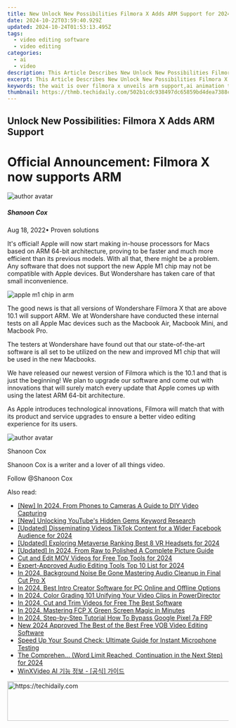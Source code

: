 ```yaml
---
title: New Unlock New Possibilities Filmora X Adds ARM Support for 2024
date: 2024-10-22T03:59:40.929Z
updated: 2024-10-24T01:53:13.495Z
tags: 
  - video editing software
  - video editing
categories: 
  - ai
  - video
description: This Article Describes New Unlock New Possibilities Filmora X Adds ARM Support for 2024
excerpt: This Article Describes New Unlock New Possibilities Filmora X Adds ARM Support for 2024
keywords: the wait is over filmora x unveils arm support,ai animation the wait is over filmora x unveils arm support,ai animation get ready for seamless editing filmora x supports arm,arm support arrives filmora x update now live,breaking news filmora x adds arm compatibility,unlock new possibilities filmora x adds arm support,get ready for seamless editing filmora x supports arm
thumbnail: https://thmb.techidaily.com/502b1cdc938497dc65859bd4dea7388cbc83b5388aae8627911832c708fd7626.jpg
---
```


## Unlock New Possibilities: Filmora X Adds ARM Support

# Official Announcement: Filmora X now supports ARM

![author avatar](https://images.wondershare.com/filmora/article-images/shannon-cox.jpg)

##### Shanoon Cox

 Aug 18, 2022• Proven solutions

It's official! Apple will now start making in-house processors for Macs based on ARM 64-bit architecture, proving to be faster and much more efficient than its previous models. With all that, there might be a problem. Any software that does not support the new Apple M1 chip may not be compatible with Apple devices. But Wondershare has taken care of that small inconvenience.

![apple m1 chip in arm](https://images.wondershare.com/filmora/Mac-articles/apple-m1-chip-in-arm.jpg)

The good news is that all versions of Wondershare Filmora X that are above 10.1 will support ARM. We at Wondershare have conducted these internal tests on all Apple Mac devices such as the Macbook Air, Macbook Mini, and Macbook Pro.

The testers at Wondershare have found out that our state-of-the-art software is all set to be utilized on the new and improved M1 chip that will be used in the new Macbooks.

We have released our newest version of Filmora which is the 10.1 and that is just the beginning! We plan to upgrade our software and come out with innovations that will surely match every update that Apple comes up with using the latest ARM 64-bit architecture.

As Apple introduces technological innovations, Filmora will match that with its product and service upgrades to ensure a better video editing experience for its users.

![author avatar](https://images.wondershare.com/filmora/article-images/shannon-cox.jpg)

Shanoon Cox

Shanoon Cox is a writer and a lover of all things video.

Follow @Shanoon Cox

<ins class="adsbygoogle"
      style="display:block"
      data-ad-client="ca-pub-7571918770474297"
      data-ad-slot="8358498916"
      data-ad-format="auto"
      data-full-width-responsive="true"></ins>

<span class="atpl-alsoreadstyle">Also read:</span>
<div><ul>
<li><a href="https://screen-activity-recording.techidaily.com/new-in-2024-from-phones-to-cameras-a-guide-to-diy-video-capturing/"><u>[New] In 2024, From Phones to Cameras A Guide to DIY Video Capturing</u></a></li>
<li><a href="https://facebook-video-footage.techidaily.com/new-unlocking-youtubes-hidden-gems-keyword-research/"><u>[New] Unlocking YouTube's Hidden Gems Keyword Research</u></a></li>
<li><a href="https://facebook-videos.techidaily.com/updated-disseminating-videos-tiktok-content-for-a-wider-facebook-audience-for-2024/"><u>[Updated] Disseminating Videos TikTok Content for a Wider Facebook Audience for 2024</u></a></li>
<li><a href="https://fox-blue.techidaily.com/updated-exploring-metaverse-ranking-best-8-vr-headsets-for-2024/"><u>[Updated] Exploring Metaverse Ranking Best 8 VR Headsets for 2024</u></a></li>
<li><a href="https://fox-blue.techidaily.com/updated-in-2024-from-raw-to-polished-a-complete-picture-guide/"><u>[Updated] In 2024, From Raw to Polished A Complete Picture Guide</u></a></li>
<li><a href="https://smart-video-creator.techidaily.com/cut-and-edit-mov-videos-for-free-top-tools-for-2024/"><u>Cut and Edit MOV Videos for Free Top Tools for 2024</u></a></li>
<li><a href="https://smart-video-creator.techidaily.com/expert-approved-audio-editing-tools-top-10-list-for-2024/"><u>Expert-Approved Audio Editing Tools Top 10 List for 2024</u></a></li>
<li><a href="https://smart-video-creator.techidaily.com/in-2024-background-noise-be-gone-mastering-audio-cleanup-in-final-cut-pro-x/"><u>In 2024, Background Noise Be Gone Mastering Audio Cleanup in Final Cut Pro X</u></a></li>
<li><a href="https://smart-video-creator.techidaily.com/in-2024-best-intro-creator-software-for-pc-online-and-offline-options/"><u>In 2024, Best Intro Creator Software for PC Online and Offline Options</u></a></li>
<li><a href="https://smart-video-creator.techidaily.com/in-2024-color-grading-101-unifying-your-video-clips-in-powerdirector/"><u>In 2024, Color Grading 101 Unifying Your Video Clips in PowerDirector</u></a></li>
<li><a href="https://smart-video-creator.techidaily.com/in-2024-cut-and-trim-videos-for-free-the-best-software/"><u>In 2024, Cut and Trim Videos for Free The Best Software</u></a></li>
<li><a href="https://smart-video-creator.techidaily.com/in-2024-mastering-fcp-x-green-screen-magic-in-minutes/"><u>In 2024, Mastering FCP X Green Screen Magic in Minutes</u></a></li>
<li><a href="https://bypass-frp.techidaily.com/in-2024-step-by-step-tutorial-how-to-bypass-google-pixel-7a-frp-by-drfone-android/"><u>In 2024, Step-by-Step Tutorial How To Bypass Google Pixel 7a FRP</u></a></li>
<li><a href="https://smart-video-creator.techidaily.com/new-2024-approved-the-best-of-the-best-free-vob-video-editing-software/"><u>New 2024 Approved The Best of the Best Free VOB Video Editing Software</u></a></li>
<li><a href="https://sound-issues.techidaily.com/speed-up-your-sound-check-ultimate-guide-for-instant-microphone-testing/"><u>Speed Up Your Sound Check: Ultimate Guide for Instant Microphone Testing</u></a></li>
<li><a href="https://some-guidance.techidaily.com/the-comprehen-word-limit-reached-continuation-in-the-next-step-for-2024/"><u>The Comprehen... (Word Limit Reached, Continuation in the Next Step) for 2024</u></a></li>
<li><a href="https://some-knowledge.techidaily.com/1725287472188-winxvideo-ai/"><u>WinXVideo AI 기능 정보 - [공식] 가이드</u></a></li>
</ul></div>

<!-- affiliate ads begin -->
<a href="https://unicoeye.pxf.io/c/5597632/2134489/18498" target="_top" id="2134489">
  <img src="//a.impactradius-go.com/display-ad/18498-2134489" border="0" alt="https://techidaily.com" width="728" height="90"/>
</a>
<img height="0" width="0" src="https://unicoeye.pxf.io/i/5597632/2134489/18498" style="position:absolute;visibility:hidden;" border="0" />
<!-- affiliate ads end -->

